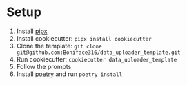 # Setup
1. Install [pipx](https://github.com/pypa/pipx)
2. Install cookiecutter: `pipx install cookiecutter`
3. Clone the template: `git clone git@github.com:Boniface316/data_uploader_template.git`
4. Run cookiecutter: `cookiecutter data_uploader_template`
5. Follow the prompts
6. Install [poetry](https://python-poetry.org/docs/) and run `poetry install`

